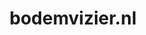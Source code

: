 ---
layout: post
title:  "bodemvizier.nl"
internal_url:  "/dutchgov/bodemvizier.nl.html"
categories: dutchgov
---